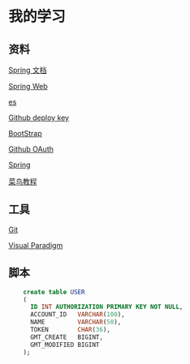 # 我的学习
## 资料
[Spring 文档](https://spring.io/guides)

[Spring Web](https://spring.io/guides/gs/serving-web-content/)

[es](https://elasticsearch.cn/explore)

[Github deploy key](https://developer.github.com/v3/guides/managing-deploy-keys/#deploy-keys)

[BootStrap](https://v3.bootcss.com/getting-started/)

[Github OAuth](https://developer.github.com/apps/building-oauth-apps/creating-an-oauth-app/)

[Spring](https://docs.spring.io/spring-boot/docs/2.0.0.RC1/reference/htmlsingle/#boot-features-embedded-database-support)

[菜鸟教程](https://www.runoob.com/mysql/mysql-select-query.html)

## 工具
[Git](https://git-scm.com/)

[Visual Paradigm](https://www.visual-paradigm.com)

## 脚本
```sql
    create table USER
    (
      ID INT AUTHORIZATION PRIMARY KEY NOT NULL,
      ACCOUNT_ID   VARCHAR(100),
      NAME         VARCHAR(50),
      TOKEN        CHAR(36),
      GMT_CREATE   BIGINT,
      GMT_MODIFIED BIGINT
    );
```
